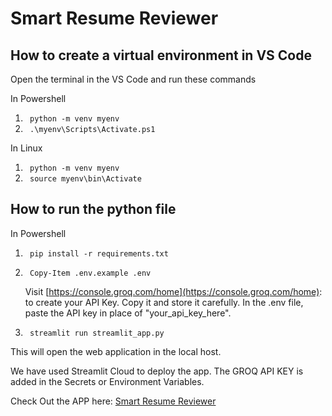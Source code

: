 # Smart Resume Reviewer
## How to create a virtual environment in VS Code

Open the terminal in the VS Code and run these commands

In Powershell

1. `  python -m venv myenv  `
2. `  .\myenv\Scripts\Activate.ps1  `

In Linux

1. `  python -m venv myenv  `
2. `  source myenv\bin\Activate  `

## How to run the python file

In Powershell

1. `  pip install -r requirements.txt  `
2. `  Copy-Item .env.example .env  `

   Visit [https://console.groq.com/home](https://console.groq.com/home): to create your API Key. Copy it and store it carefully. In the .env file, paste the API key in place of "your_api_key_here".
3. `  streamlit run streamlit_app.py  `

This will open the web application in the local host. 

We have used Streamlit Cloud to deploy the app. The GROQ API KEY is added in the Secrets or Environment Variables.

Check Out the APP here: [Smart Resume Reviewer](https://smartresumereviewer-5crsutzysp2jzvyanvkd7h.streamlit.app/)
